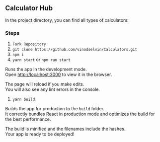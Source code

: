 ## Calculator Hub
In the project directory, you can find all types of calculators:


### Steps

1. `Fork Repository`
1. `git clone https://github.com/vinodselvin/Calculators.git`
1. `npm i`
1. `yarn start` or `npm run start`

Runs the app in the development mode.<br />
Open [http://localhost:3000](http://localhost:3000) to view it in the browser.

The page will reload if you make edits.<br />
You will also see any lint errors in the console.

1. `yarn build`

Builds the app for production to the `build` folder.<br />
It correctly bundles React in production mode and optimizes the build for the best performance.

The build is minified and the filenames include the hashes.<br />
Your app is ready to be deployed!
